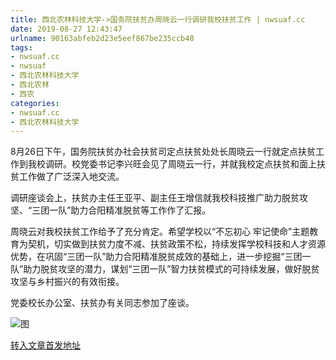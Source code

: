 ```yaml
---
title: 西北农林科技大学->国务院扶贫办周晓云一行调研我校扶贫工作 | nwsuaf.cc
date: 2019-08-27 12:43:47
urlname: 90163abfeb2d23e5eef867be235ccb48
tags: 
- nwsuaf.cc
- nwsuaf
- 西北农林科技大学
- 西北农林
- 西农
categories:
- nwsuaf.cc
- 西北农林科技大学
---
```



8月26日下午，国务院扶贫办社会扶贫司定点扶贫处处长周晓云一行就定点扶贫工作到我校调研。校党委书记李兴旺会见了周晓云一行，并就我校定点扶贫和面上扶贫工作做了广泛深入地交流。

调研座谈会上，扶贫办主任王亚平、副主任王增信就我校科技推广助力脱贫攻坚、“三团一队”助力合阳精准脱贫等工作作了汇报。

周晓云对我校扶贫工作给予了充分肯定。希望学校以“不忘初心 牢记使命”主题教育为契机，切实做到扶贫力度不减、扶贫政策不松，持续发挥学校科技和人才资源优势，在巩固“三团一队”助力合阳精准脱贫成效的基础上，进一步挖掘“三团一队”助力脱贫攻坚的潜力，谋划“三团一队”智力扶贫模式的可持续发展，做好脱贫攻坚与乡村振兴的有效衔接。

党委校长办公室、扶贫办有关同志参加了座谈。



![图](https://news.nwsuaf.edu.cn/images/content/2019-08/20190827102803999395.jpg)

[转入文章首发地址](https://news.nwsuaf.edu.cn/xnxw/91465.htm)